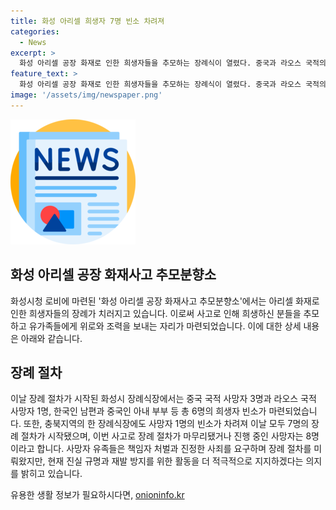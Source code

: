 ```yaml
---
title: 화성 아리셀 희생자 7명 빈소 차려져
categories:
  - News
excerpt: >
  화성 아리셀 공장 화재로 인한 희생자들을 추모하는 장례식이 열렸다. 중국과 라오스 국적의 희생자들을 비롯해 한국인과 중국인 부부 등 23명 가운데 6명의 빈소가 마련됐으며, 장례 절차가 진행 중인 사망자는 현재 8명이다. 아리셀 산재 피해 가족협의회는 진실 규명과 재발 방지를 위해 노력하며 남은 희생자들의 장례를 치를 것을 밝혔다. 유가족의 사생활 보호를 위해 언론 및 사측 관계자 출입이 금지되었으며, 아리셀 측 관계자 역시 보이지 않았다.
feature_text: >
  화성 아리셀 공장 화재로 인한 희생자들을 추모하는 장례식이 열렸다. 중국과 라오스 국적의 희생자들을 비롯해 한국인과 중국인 부부 등 23명 가운데 6명의 빈소가 마련됐으며, 장례 절차가 진행 중인 사망자는 현재 8명이다. 아리셀 산재 피해 가족협의회는 진실 규명과 재발 방지를 위해 노력하며 남은 희생자들의 장례를 치를 것을 밝혔다. 유가족의 사생활 보호를 위해 언론 및 사측 관계자 출입이 금지되었으며, 아리셀 측 관계자 역시 보이지 않았다.
image: '/assets/img/newspaper.png'
---
```


<p><img src="/assets/img/newspaper.png" alt="kimp 속보" /></p>

<h2 data-ke-size="size26">화성 아리셀 공장 화재사고 추모분향소</h2>

<p data-ke-size="size16">화성시청 로비에 마련된 '화성 아리셀 공장 화재사고 추모분향소'에서는 아리셀 화재로 인한 희생자들의 장례가 치러지고 있습니다. 이로써 사고로 인해 희생하신 분들을 추모하고 유가족들에게 위로와 조력을 보내는 자리가 마련되었습니다. 이에 대한 상세 내용은 아래와 같습니다.</p>

<h2 data-ke-size="size24">장례 절차</h2>

<p data-ke-size="size16">이날 장례 절차가 시작된 화성시 장례식장에서는 중국 국적 사망자 3명과 라오스 국적 사망자 1명, 한국인 남편과 중국인 아내 부부 등 총 6명의 희생자 빈소가 마련되었습니다. 또한, 충북지역의 한 장례식장에도 사망자 1명의 빈소가 차려져 이날 모두 7명의 장례 절차가 시작됐으며, 이번 사고로 장례 절차가 마무리됐거나 진행 중인 사망자는 8명이라고 합니다. 사망자 유족들은 책임자 처벌과 진정한 사죄를 요구하며 장례 절차를 미뤄왔지만, 현재 진실 규명과 재발 방지를 위한 활동을 더 적극적으로 지지하겠다는 의지를 밝히고 있습니다.</p>
유용한 생활 정보가 필요하시다면, <a href="https://onioninfo.kr" rel="dofollow">onioninfo.kr</a>


